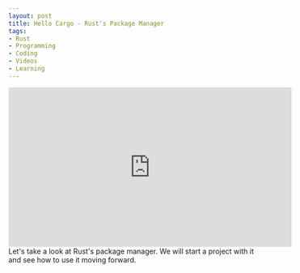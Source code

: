 ```yaml
---
layout: post
title: Hello Cargo - Rust's Package Manager
tags:
- Rust
- Programming
- Coding
- Videos
- Learning
---
```

<iframe width="560" height="315" src="https://www.youtube.com/embed/b1oqgrGVKgs" frameborder="0" allowfullscreen></iframe>
<br>
Let's take a look at Rust's package manager. We will start a project with it and see how to use it moving forward.
